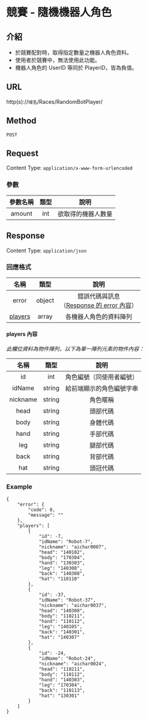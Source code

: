 # 競賽 - 隨機機器人角色

## 介紹

- 於競賽配對時，取得指定數量之機器人角色資料。
- 使用者於競賽中，無法使用此功能。
- 機器人角色的 UserID 等同於 PlayeriD，皆為負值。

## URL

http(s)://`域名`/Races/RandomBotPlayer/

## Method

`POST`

## Request

Content Type: `application/x-www-form-urlencoded`

### 參數

| 參數名稱 | 類型 | 說明 |
|:-:|:-:|:-:|
| amount | int | 欲取得的機器人數量 |

## Response

Content Type: `application/json`

### 回應格式

| 名稱 | 類型 | 說明 |
|:-:|:-:|:-:|
| error | object | 錯誤代碼與訊息<br>（[Response 的 error 內容](../response.md#error)） |
| [players](#players) | array | 各機器人角色的資料陣列 |

#### <span id="players"> players 內容</span>

_此欄位資料為物件陣列，以下為單一陣列元素的物件內容：_

| 名稱 | 類型 | 說明 |
|:-:|:-:|:-:|
| id | int | 角色編號（同使用者編號） |
| idName | string | 給前端顯示的角色編號字串 |
| nickname | string | 角色暱稱 |
| head | string | 頭部代碼 |
| body | string | 身體代碼 |
| hand | string | 手部代碼 |
| leg | string | 腿部代碼 |
| back | string | 背部代碼 |
| hat | string | 頭冠代碼 |

### Example

	{
	    "error": {
	        "code": 0,
	        "message": ""
	    },
	    "players": [
	        {
	            "id": -7,
	            "idName": "Robot-7",
	            "nickname": "aichar0007",
	            "head": "140102",
	            "body": "170304",
	            "hand": "130303",
	            "leg": "140308",
	            "back": "140308",
	            "hat": "110110"
	        },
	        {
	            "id": -37,
	            "idName": "Robot-37",
	            "nickname": "aichar0037",
	            "head": "140308",
	            "body": "110211",
	            "hand": "110112",
	            "leg": "140105",
	            "back": "140301",
	            "hat": "140307"
	        },
	        {
	            "id": -24,
	            "idName": "Robot-24",
	            "nickname": "aichar0024",
	            "head": "110211",
	            "body": "110112",
	            "hand": "140303",
	            "leg": "170304",
	            "back": "110113",
	            "hat": "130301"
	        }
	    ]
	}